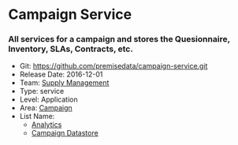 # Campaign Service
### All services for a campaign and stores the Quesionnaire, Inventory, SLAs, Contracts, etc.
* Git: https://github.com/premisedata/campaign-service.git
* Release Date: 2016-12-01
* Team: [Supply Management](../teams/supply.md)
* Type: service
* Level: Application
* Area: [Campaign](../areas/campaign.png)
* List Name:
  * [Analytics](analytics-schema.md)
  * [Campaign Datastore](campaign-datastore.md)
